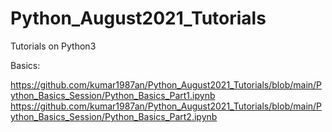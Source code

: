 # Python_August2021_Tutorials
Tutorials on Python3

Basics:

https://github.com/kumar1987an/Python_August2021_Tutorials/blob/main/Python_Basics_Session/Python_Basics_Part1.ipynb
https://github.com/kumar1987an/Python_August2021_Tutorials/blob/main/Python_Basics_Session/Python_Basics_Part2.ipynb

